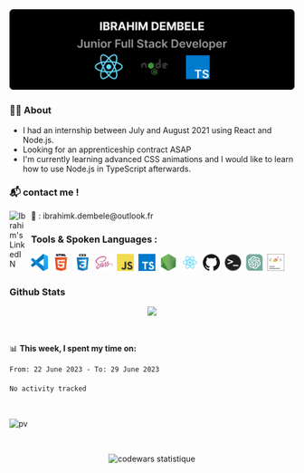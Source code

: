 <img src="https://github.com/idembele70/dembele/blob/main/header.png" alt="ibrahim dembele GitHub README header image">

### 👲🏿 About

- I had an internship between July and August 2021 using React and Node.js.
- Looking for an apprenticeship contract ASAP
- I'm currently learning advanced CSS animations and I would like to learn how to use Node.js in TypeScript afterwards.

### 📬 contact me !

<a href="https://www.linkedin.com/in/ibrahim-dembele-2a91351b3/">
  <img style="margin-right:8px;" align="left" alt="Ibrahim's LinkedIN" width="30px" src="https://raw.githubusercontent.com/peterthehan/peterthehan/master/assets/linkedin.svg" />
</a>
 📩 : ibrahimk.dembele@outlook.fr

### Tools & Spoken Languages :

 <img align="left" style="margin-right:8px;" alt="Visual Studio Code" width="30px" src="https://raw.githubusercontent.com/github/explore/main/topics/visual-studio-code/visual-studio-code.png" />
 <img align="left" style="margin-right:8px;" alt="HTML5" width="30px" src="https://raw.githubusercontent.com/github/explore/main/topics/html/html.png" />
 <img align="left" style="margin-right:8px;" alt="CSS3" width="30px" src="https://raw.githubusercontent.com/github/explore/main/topics/css/css.png" />
 <img align="left" style="margin-right:8px;" alt="Sass" width="30px" src="https://raw.githubusercontent.com/github/explore/main/topics/sass/sass.png" />
 <img align="left" style="margin-right:8px;" alt="JavaScript" width="30px" src="https://raw.githubusercontent.com/github/explore/main/topics/javascript/javascript.png" />
 <img align="left" style="margin-right:8px;" alt="TypeScript" width="30px" src="https://raw.githubusercontent.com/github/explore/main/topics/typescript/typescript.png" />
 <img align="left" style="margin-right:8px;" alt="Node.js" width="30px" src="https://raw.githubusercontent.com/github/explore/main/topics/nodejs/nodejs.png" />
 <img align="left" style="margin-right:8px;" alt="React" width="30px" src="https://raw.githubusercontent.com/github/explore/main/topics/react/react.png" />
<img align="left" style="margin-right:8px;" alt="GitHub" width="30px" src="https://raw.githubusercontent.com/github/explore/78df643247d429f6cc873026c0622819ad797942/topics/github/github.png" />
<img align="left" style="margin-right:8px;" alt="Terminal" width="30px" src="https://raw.githubusercontent.com/github/explore/main/topics/terminal/terminal.png"/>
<img align="left" style="margin-right:8px;" alt="Git" width="30px" src="https://raw.githubusercontent.com/github/explore/main/topics/chatgpt-api/chatgpt-api.png" />
<img align="left" style="margin-right:8px;" alt="Git" width="30px" src="https://raw.githubusercontent.com/github/explore/main/topics/styled-components/styled-components.png" />
<br/>
<br/>

### Github Stats

<p align="center"><img src="https://github-readme-stats.vercel.app/api?username=idembele70&theme=dark&show_icons=true"/>
</p>

<br/>

📊 **This week, I spent my time on:**

<!--START_SECTION:waka-->

```txt
From: 22 June 2023 - To: 29 June 2023

No activity tracked
```

<!--END_SECTION:waka-->

<br/>

![pv](https://pageview.vercel.app/?github_user=idembele70)

<br/>

<p align="center"> <img alt="codewars statistique" src="https://www.codewars.com/users/idembele70/badges/small"/></p>
